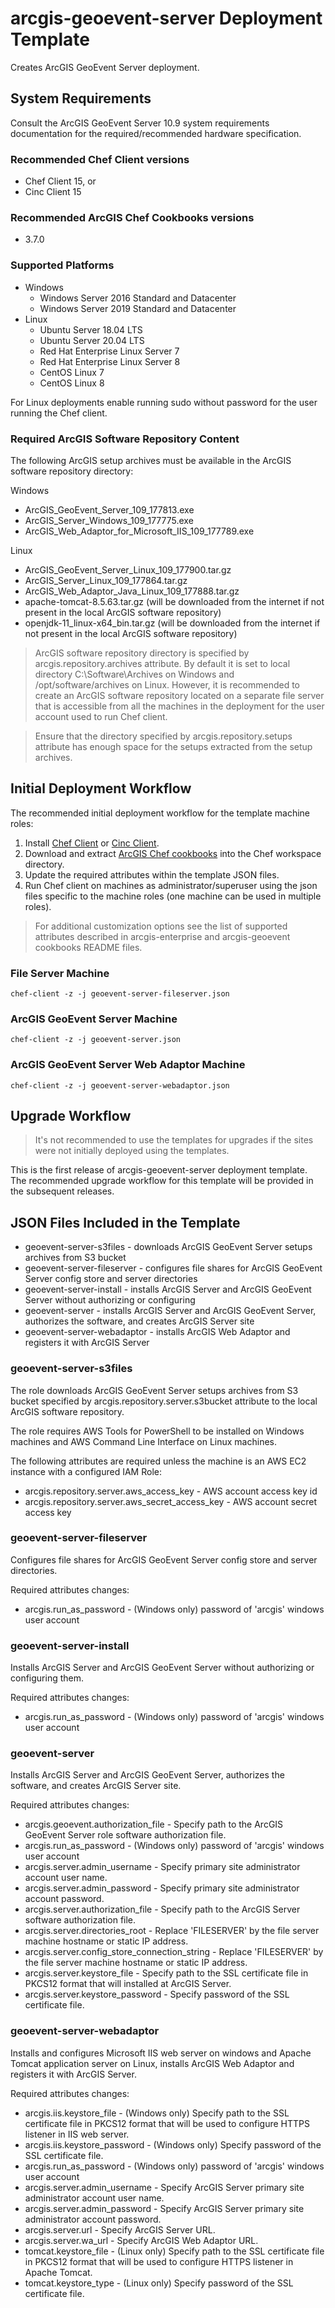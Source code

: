# arcgis-geoevent-server Deployment Template

Creates ArcGIS GeoEvent Server deployment.

## System Requirements

Consult the ArcGIS GeoEvent Server 10.9 system requirements documentation for the required/recommended hardware specification.

### Recommended Chef Client versions

* Chef Client 15, or
* Cinc Client 15

### Recommended ArcGIS Chef Cookbooks versions

* 3.7.0

### Supported Platforms

* Windows
  * Windows Server 2016 Standard and Datacenter
  * Windows Server 2019 Standard and Datacenter
* Linux
  * Ubuntu Server 18.04 LTS
  * Ubuntu Server 20.04 LTS
  * Red Hat Enterprise Linux Server 7
  * Red Hat Enterprise Linux Server 8
  * CentOS Linux 7
  * CentOS Linux 8

For Linux deployments enable running sudo without password for the user running the Chef client.

### Required ArcGIS Software Repository Content

The following ArcGIS setup archives must be available in the ArcGIS software repository directory:

Windows

* ArcGIS_GeoEvent_Server_109_177813.exe
* ArcGIS_Server_Windows_109_177775.exe
* ArcGIS_Web_Adaptor_for_Microsoft_IIS_109_177789.exe

Linux

* ArcGIS_GeoEvent_Server_Linux_109_177900.tar.gz
* ArcGIS_Server_Linux_109_177864.tar.gz
* ArcGIS_Web_Adaptor_Java_Linux_109_177888.tar.gz
* apache-tomcat-8.5.63.tar.gz (will be downloaded from the internet if not present in the local ArcGIS software repository)
* openjdk-11_linux-x64_bin.tar.gz (will be downloaded from the internet if not present in the local ArcGIS software repository)

> ArcGIS software repository directory is specified by arcgis.repository.archives attribute. By default it is set to local directory C:\Software\Archives on Windows and /opt/software/archives on Linux. However, it is recommended to create an ArcGIS software repository located on a separate file server that is accessible from all the machines in the deployment for the user account used to run Chef client.

> Ensure that the directory specified by arcgis.repository.setups attribute has enough space for the setups extracted from the setup archives.

## Initial Deployment Workflow

The recommended initial deployment workflow for the template machine roles:

1. Install [Chef Client](https://docs.chef.io/chef_install_script/) or [Cinc Client](https://cinc.sh/start/client/).
2. Download and extract [ArcGIS Chef cookbooks](https://github.com/Esri/arcgis-cookbook/releases) into the Chef workspace directory.
3. Update the required attributes within the template JSON files.
4. Run Chef client on machines as administrator/superuser using the json files specific to the machine roles (one machine can be used in multiple roles).

> For additional customization options see the list of supported attributes described in arcgis-enterprise and arcgis-geoevent cookbooks README files.

### File Server Machine

```shell
chef-client -z -j geoevent-server-fileserver.json
```

### ArcGIS GeoEvent Server Machine

```shell
chef-client -z -j geoevent-server.json
```

### ArcGIS GeoEvent Server Web Adaptor Machine

```shell
chef-client -z -j geoevent-server-webadaptor.json
```

## Upgrade Workflow

> It's not recommended to use the templates for upgrades if the sites were not initially deployed using the templates.

This is the first release of arcgis-geoevent-server deployment template. The recommended upgrade workflow for this template will be provided in the subsequent releases.

## JSON Files Included in the Template

* geoevent-server-s3files - downloads ArcGIS GeoEvent Server setups archives from S3 bucket
* geoevent-server-fileserver - configures file shares for ArcGIS GeoEvent Server config store and server directories
* geoevent-server-install - installs ArcGIS Server and ArcGIS GeoEvent Server without authorizing or configuring
* geoevent-server - installs ArcGIS Server and ArcGIS GeoEvent Server, authorizes the software, and creates ArcGIS Server site
* geoevent-server-webadaptor - installs ArcGIS Web Adaptor and registers it with ArcGIS Server

### geoevent-server-s3files

The role downloads ArcGIS GeoEvent Server setups archives from S3 bucket specified by arcgis.repository.server.s3bucket attribute to the local ArcGIS software repository.

The role requires AWS Tools for PowerShell to be installed on Windows machines and AWS Command Line Interface on Linux machines.  

The following attributes are required unless the machine is an AWS EC2 instance with a configured IAM Role:

* arcgis.repository.server.aws_access_key - AWS account access key id
* arcgis.repository.server.aws_secret_access_key - AWS account secret access key

### geoevent-server-fileserver

Configures file shares for ArcGIS GeoEvent Server config store and server directories.

Required attributes changes:

* arcgis.run_as_password - (Windows only) password of 'arcgis' windows user account

### geoevent-server-install

Installs ArcGIS Server and ArcGIS GeoEvent Server without authorizing or configuring them.

Required attributes changes:

* arcgis.run_as_password - (Windows only) password of 'arcgis' windows user account

### geoevent-server

Installs ArcGIS Server and ArcGIS GeoEvent Server, authorizes the software, and creates ArcGIS Server site.

Required attributes changes:

* arcgis.geoevent.authorization_file - Specify path to the ArcGIS GeoEvent Server role software authorization file.
* arcgis.run_as_password - (Windows only) password of 'arcgis' windows user account
* arcgis.server.admin_username - Specify primary site administrator account user name.
* arcgis.server.admin_password - Specify primary site administrator account password.
* arcgis.server.authorization_file - Specify path to the ArcGIS Server software authorization file.
* arcgis.server.directories_root - Replace 'FILESERVER' by the file server machine hostname or static IP address.
* arcgis.server.config_store_connection_string - Replace 'FILESERVER' by the file server machine hostname or static IP address.
* arcgis.server.keystore_file - Specify path to the SSL certificate file in PKCS12 format that will installed at ArcGIS Server.
* arcgis.server.keystore_password - Specify password of the SSL certificate file.

### geoevent-server-webadaptor

Installs and configures Microsoft IIS web server on windows and Apache Tomcat application server on Linux, installs ArcGIS Web Adaptor and registers it with ArcGIS Server.

Required attributes changes:

* arcgis.iis.keystore_file - (Windows only) Specify path to the SSL certificate file in PKCS12 format that will be used to configure HTTPS listener in IIS web server.
* arcgis.iis.keystore_password - (Windows only) Specify password of the SSL certificate file.
* arcgis.run_as_password - (Windows only) password of 'arcgis' windows user account
* arcgis.server.admin_username - Specify ArcGIS Server primary site administrator account user name.
* arcgis.server.admin_password - Specify ArcGIS Server primary site administrator account password.
* arcgis.server.url - Specify ArcGIS Server URL.
* arcgis.server.wa_url - Specify ArcGIS Web Adaptor URL.
* tomcat.keystore_file - (Linux only) Specify path to the SSL certificate file in PKCS12 format that will be used to configure HTTPS listener in Apache Tomcat.
* tomcat.keystore_type - (Linux only) Specify password of the SSL certificate file.
